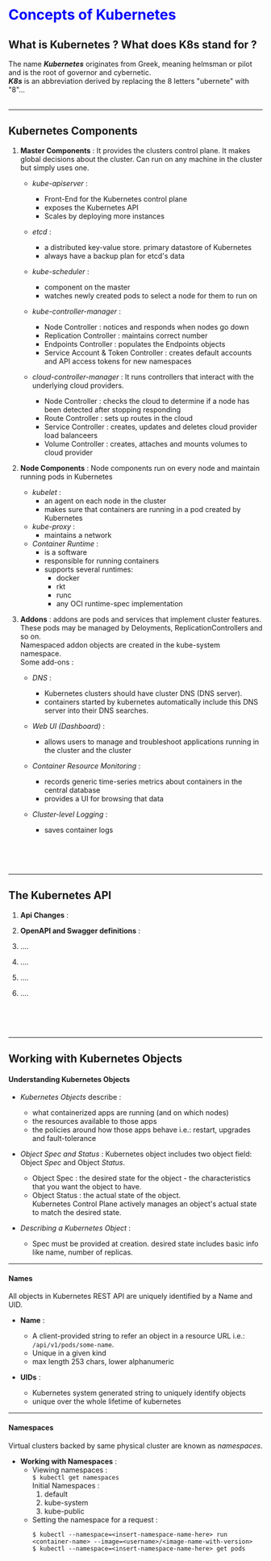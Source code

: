 # <span style="color:blue"> Concepts of Kubernetes</span>

## What is Kubernetes ? What does K8s stand for ?

The name ***Kubernetes*** originates from Greek, meaning helmsman or pilot and is the root of governor and cybernetic.<br>
***K8s*** is an abbreviation derived by replacing the 8 letters "ubernete" with "8"... 
<br><br>


-------------------------
## Kubernetes Components

1. **Master Components** :
    It provides the clusters control plane. It makes global decisions about the cluster. Can run on any machine in the cluster but simply uses one.
    
    - _kube-apiserver_ : 
        - Front-End for the Kubernetes control plane
        - exposes the Kubernetes API
        - Scales by deploying more instances
    
    - _etcd_ :
         - a distributed key-value store. primary datastore of Kubernetes
         - always have a backup plan for etcd's data
     
    - _kube-scheduler_ :
        - component on the master
        - watches newly created pods to select a node for them to run on
    
    - _kube-controller-manager_ :
        - Node Controller : notices and responds when nodes go down
        - Replication Controller : maintains correct number
        - Endpoints Controller : populates the Endpoints objects
        - Service Account & Token Controller : creates default accounts and API access tokens for new namespaces
        
    - _cloud-controller-manager_ : It runs controllers that interact with the underlying cloud providers.
        - Node Controller : checks the cloud to determine if a node has been detected after stopping responding
        - Route Controller : sets up routes in the cloud 
        - Service Controller : creates, updates and deletes cloud provider load balanceers
        - Volume Controller : creates, attaches and mounts volumes to cloud provider
        
        
2. **Node Components** :
    Node components run on every node and maintain running pods in Kubernetes
    
    - _kubelet_ : 
        - an agent on each node in the cluster
        - makes sure that containers are running in a pod created by Kubernetes
    - _kube-proxy_ : 
        - maintains a network
    - _Container Runtime_ : 
        - is a software
        - responsible for running containers
        - supports several runtimes: 
            - docker
            - rkt
            - runc
            - any OCI runtime-spec implementation
3. **Addons** : 
    addons are pods and services that implement cluster features. These pods may be managed by Deloyments, ReplicationControllers and so on.<br>
    Namespaced addon objects are created in the kube-system namespace.<br>
    Some add-ons :
    
    - _DNS_ : 
        - Kubernetes clusters should have cluster DNS (DNS server).
        - containers started by kubernetes automatically include this DNS server into their DNS searches.
        
    - _Web UI (Dashboard)_ :
        - allows users to manage and troubleshoot applications running in the cluster and the cluster
        
    - _Container Resource Monitoring_ : 
        - records generic time-series metrics about containers in the central database
        - provides a UI for browsing that data
    - _Cluster-level Logging_ : 
        - saves container logs
    
    <br><br><br>

















    
----------------------------------------
## The Kubernetes API

1. **Api Changes** :
    
2. **OpenAPI and Swagger definitions** :

3. ....
4. ....
5. ....
6. ....


<br><br><br>
    
    
    
    
---------------------------------
## Working with Kubernetes Objects

#### Understanding Kubernetes Objects
    
- _Kubernetes Objects_ describe :
    - what containerized apps are running (and on which nodes)
    - the resources available to those apps
    - the policies around how those apps behave i.e.: restart, upgrades and fault-tolerance
    

- _Object Spec and Status_ : 
    Kubernetes object includes two object field: Object _Spec_ and Object _Status_.
    - Object Spec : the desired state for the object - the characteristics that you want the object to have.
    - Object Status : the actual state of the object. <br>
    Kubernetes Control Plane actively manages an object's actual state to match the desired state.
- _Describing a Kubernetes Object_ : 
    - Spec must be provided at creation. desired state includes basic info like name, number of replicas.
     
    
    
------------------------------------

#### Names

All objects in Kubernetes REST API are uniquely identified by a Name and UID.

- **Name** :
    - A client-provided string to refer an object in a resource URL i.e.: `/api/v1/pods/some-name`.
    - Unique in a given kind
    - max length 253 chars, lower alphanumeric
    
- **UIDs** :
    - Kubernetes system generated string to uniquely identify objects
    - unique over the whole lifetime of kubernetes
    

    
--------------------------------------

#### Namespaces

Virtual clusters backed by same physical cluster are known as _namespaces_.

- **Working with Namespaces** :
    - Viewing namespaces : <br>
        `$ kubectl get namespaces` <br>
        Initial Namespaces : 
        1. default
        2. kube-system
        3. kube-public 
    - Setting the namespace for a request : 
        ```
        $ kubectl --namespace=<insert-namespace-name-here> run <container-name> --image=<username>/<image-name-with-version>
        $ kubectl --namespace=<insert-namespace-name-here> get pods
        ```
        
        
        